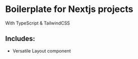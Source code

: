# Boilerplate for Nextjs projects

With TypeScript & TailwindCSS

## Includes:

- Versatile Layout component
